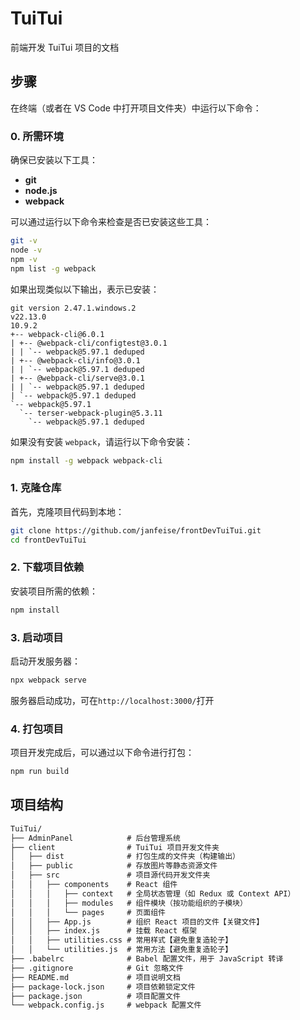 # TuiTui

前端开发 TuiTui 项目的文档

## 步骤

在终端（或者在 VS Code 中打开项目文件夹）中运行以下命令：

### 0. 所需环境

确保已安装以下工具：

- **git**
- **node.js**
- **webpack**

可以通过运行以下命令来检查是否已安装这些工具：

```bash
git -v
node -v
npm -v
npm list -g webpack
```

如果出现类似以下输出，表示已安装：

```
git version 2.47.1.windows.2
v22.13.0
10.9.2
+-- webpack-cli@6.0.1
| +-- @webpack-cli/configtest@3.0.1
| | `-- webpack@5.97.1 deduped
| +-- @webpack-cli/info@3.0.1
| | `-- webpack@5.97.1 deduped
| +-- @webpack-cli/serve@3.0.1
| | `-- webpack@5.97.1 deduped
| `-- webpack@5.97.1 deduped
`-- webpack@5.97.1
  `-- terser-webpack-plugin@5.3.11
    `-- webpack@5.97.1 deduped
```

如果没有安装 `webpack`，请运行以下命令安装：

```bash
npm install -g webpack webpack-cli
```

### 1. 克隆仓库

首先，克隆项目代码到本地：

```bash
git clone https://github.com/janfeise/frontDevTuiTui.git
cd frontDevTuiTui
```

### 2. 下载项目依赖

安装项目所需的依赖：

```bash
npm install
```

### 3. 启动项目

启动开发服务器：

```bash
npx webpack serve
```

服务器启动成功，可在`http://localhost:3000/`打开

### 4. 打包项目

项目开发完成后，可以通过以下命令进行打包：

```bash
npm run build
```

## 项目结构

```markdown
TuiTui/
├── AdminPanel            # 后台管理系统
├── client                # TuiTui 项目开发文件夹
│   ├── dist              # 打包生成的文件夹（构建输出）
│   ├── public            # 存放图片等静态资源文件
│   ├── src               # 项目源代码开发文件夹
│   │   ├── components    # React 组件
│   │   │   ├── context   # 全局状态管理（如 Redux 或 Context API）
│   │   │   ├── modules   # 组件模块（按功能组织的子模块）
│   │   │   └── pages     # 页面组件
│   │   ├── App.js        # 组织 React 项目的文件【关键文件】
│   │   ├── index.js      # 挂载 React 框架
│   │   ├── utilities.css # 常用样式【避免重复造轮子】
│   │   └── utilities.js  # 常用方法【避免重复造轮子】
├── .babelrc              # Babel 配置文件，用于 JavaScript 转译
├── .gitignore            # Git 忽略文件
├── README.md             # 项目说明文档
├── package-lock.json     # 项目依赖锁定文件
├── package.json          # 项目配置文件
└── webpack.config.js     # webpack 配置文件
```

